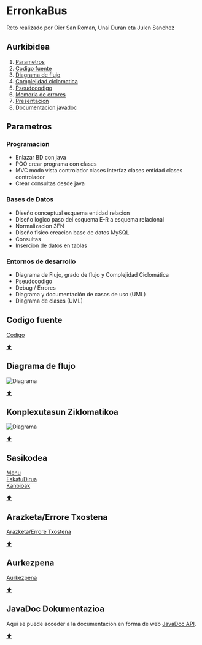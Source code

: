 # ErronkaBus
Reto realizado por Oier San Roman, Unai Duran eta Julen Sanchez

## Aurkibidea

1. [Parametros](#parametros)
2. [Codigo fuente](#codigo-fuente)
3. [Diagrama de flujo](#diagrama-de-flujo)
4. [Complejidad ciclomatica](#complejidad-ciclomatica)
5. [Pseudocodigo](#pseudocodigo)
6. [Memoria de errores](#memoria-de-errores)
7. [Presentacion](#presentacion)
8. [Documentacion javadoc](#documentacion-javadoc)

## Parametros

### Programacion
- Enlazar BD con java
- POO crear programa con clases
- MVC modo vista controlador clases interfaz clases entidad clases controlador
- Crear consultas desde java

### Bases de Datos
- Diseño conceptual esquema entidad relacion
- Diseño logico paso del esquema E-R a esquema relacional
- Normalizacion 3FN
- Diseño fisico creacion base de datos MySQL
- Consultas
- Insercion de datos en tablas

### Entornos de desarrollo
- Diagrama de Flujo, grado de flujo y Complejidad Ciclomática
- Pseudocodigo
- Debug / Errores
- Diagrama y documentación de casos de uso (UML)
- Diagrama de clases (UML)


## Codigo fuente

[Codigo](/busak)

[:arrow_up:](#erronkabus)

## Diagrama de flujo

![Diagrama](/documentacion/garapen-inguruneak/fluxu%20diagrama.svg)

[:arrow_up:](#erronkabus)

## Konplexutasun Ziklomatikoa

![Diagrama](/documentacion/garapen-inguruneak/konplexutasun%20ziklomatikoa.svg)

[:arrow_up:](#erronkabus)

## Sasikodea

[Menu](/dokumentazioa/erronkabusMenu.psc)\
[EskatuDirua](/dokumentazioa/erronkabusEskatuDirua.psc)\
[Kanbioak](/dokumentazioa/erronkabusKanbioak.psc)

[:arrow_up:](#erronkabus)

## Arazketa/Errore Txostena

[Arazketa/Errore Txostena](/dokumentazioa/ArazketaTxostena.pdf)

[:arrow_up:](#erronkabus)

## Aurkezpena

[Aurkezpena](/dokumentazioa/Aurkezpena.odp)

[:arrow_up:](#erronkabus)

## JavaDoc Dokumentazioa

Aqui se puede acceder a la documentacion en forma de web [JavaDoc API](https://petaldoiporramador.github.io/ErronkaBus/).

[:arrow_up:](#erronkabus)